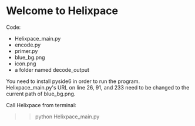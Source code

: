 # Welcome to Helixpace

Code:
- Helixpace_main.py
- encode.py
- primer.py
- blue_bg.png
- icon.png
- a folder named decode_output

You need to install pyside6 in order to run the program. Helixpace_main.py's URL on line 26, 91, and 233 need to be changed to the current path of blue_bg.png. 

Call Helixpace from terminal:
 >> python Helixpace_main.py
